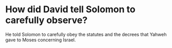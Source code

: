 # How did David tell Solomon to carefully observe?

He told Solomon to carefully obey the statutes and the decrees that Yahweh gave to Moses concerning Israel.
